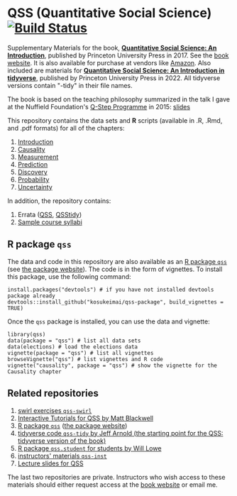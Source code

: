 # QSS (Quantitative Social Science) [![Build Status](https://travis-ci.org/kosukeimai/qss.svg?branch=master)](https://travis-ci.org/kosukeimai/qss)
Supplementary Materials for the book,
**[Quantitative Social Science: An Introduction](http://press.princeton.edu/titles/11025.html)**,
published by Princeton University Press in 2017.  See the [book website](http://qss.princeton.press/).  It is
also available for purchase at vendors like
[Amazon](https://www.amazon.com/Quantitative-Social-Science-Kosuke-Imai/dp/0691175462). Also included are materials for **[Quantitative Social Science: An Introduction in tidyverse](https://qss.princeton.press/)**, published by Princeton University Press in 2022. All tidyverse versions contain "-tidy" in their file names. 

The book is based on the teaching philosophy summarized in the talk I
gave at the Nuffield Foundation's
[Q-Step Programme](http://www.nuffieldfoundation.org/q-step) in 2015: 
[slides](http://imai.princeton.edu/talk/files/Q-Step15.pdf) 

This repository contains the data sets and **R** scripts (available in .R, .Rmd, and .pdf formats) for all of the chapters:

1. [Introduction](INTRO)
2. [Causality](CAUSALITY)
3. [Measurement](MEASUREMENT)
4. [Prediction](PREDICTION)
5. [Discovery](DISCOVERY)
6. [Probability](PROBABILITY)
7. [Uncertainty](UNCERTAINTY)

In addition, the repository contains:

1. Errata ([QSS](errata/QSSerrata.pdf), [QSStidy](errata/QSS_tidy_errata.pdf))
2. [Sample course syllabi](syllabus)


## R package `qss`

The data and code in this repository are also available as an
[R package `qss`](https://github.com/kosukeimai/qss-package) 
(see [the package website](https://kosukeimai.github.io/qss-package/)). The code is in 
the form of vignettes. To install this package, use the following command:

    install.packages("devtools") # if you have not installed devtools package already
    devtools::install_github("kosukeimai/qss-package", build_vignettes = TRUE)
    
Once the `qss` package is installed, you can use the data and vignette:

    library(qss)
    data(package = "qss") # list all data sets
    data(elections) # load the elections data
    vignette(package = "qss") # list all vignettes
    browseVignette("qss") # list vignettes and R code
    vignette("causality", package = "qss") # show the vignette for the Causality chapter

## Related repositories

1. [swirl exercises `qss-swirl`](https://github.com/kosukeimai/qss-swirl)
2. [Interactive Tutorials for QSS by Matt Blackwell](https://github.com/mattblackwell/qsslearnr)
3. [R package `qss`](https://github.com/kosukeimai/qss-package) ([the package website](https://kosukeimai.github.io/qss-package/))
4. [tidyverse code `qss-tidy` by Jeff Arnold (the starting point for the QSS: tidyverse version of the book)](https://github.com/jrnold/qss-tidy) 
5. [R package `qss.student` for students by Will Lowe](https://conjugateprior.github.io/qss.student/) 
6. [instructors' materials `qss-inst`](https://github.com/kosukeimai/qss-inst)
7. [Lecture slides for QSS](https://github.com/kosukeimai/qss-lecture) 

The last two repositories are private.  Instructors who wish access to these materials should either request access at the [book website](http://qss.princeton.press/) or email me. 
